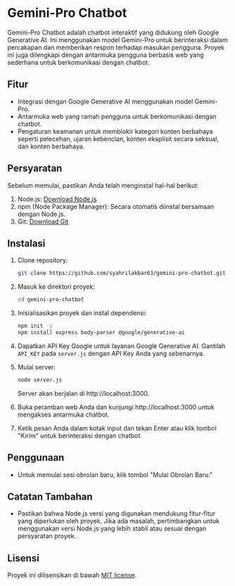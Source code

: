 # Gemini-Pro Chatbot

Gemini-Pro Chatbot adalah chatbot interaktif yang didukung oleh Google Generative AI. Ini menggunakan model Gemini-Pro untuk berinteraksi dalam percakapan dan memberikan respon terhadap masukan pengguna. Proyek ini juga dilengkapi dengan antarmuka pengguna berbasis web yang sederhana untuk berkomunikasi dengan chatbot.

## Fitur

- Integrasi dengan Google Generative AI menggunakan model Gemini-Pro.
- Antarmuka web yang ramah pengguna untuk berkomunikasi dengan chatbot.
- Pengaturan keamanan untuk memblokir kategori konten berbahaya seperti pelecehan, ujaran kebencian, konten eksplisit secara seksual, dan konten berbahaya.

## Persyaratan

Sebelum memulai, pastikan Anda telah menginstal hal-hal berikut:

1. Node.js: [Download Node.js](https://nodejs.org/)
2. npm (Node Package Manager): Secara otomatis diinstal bersamaan dengan Node.js.
3. Git: [Download Git](https://git-scm.com/)

## Instalasi

1. Clone repository:

   ```bash
   git clone https://github.com/syahrilakbar63/gemini-pro-chatbot.git
   ```

2. Masuk ke direktori proyek:

   ```bash
   cd gemini-pro-chatbot
   ```

3. Inisialisasikan proyek dan instal dependensi:

   ```bash
   npm init -y
   npm install express body-parser @google/generative-ai
   ```

4. Dapatkan API Key Google untuk layanan Google Generative AI. Gantilah `API_KEY` pada `server.js` dengan API Key Anda yang sebenarnya.

5. Mulai server:

   ```bash
   node server.js
   ```

   Server akan berjalan di http://localhost:3000.

6. Buka peramban web Anda dan kunjungi http://localhost:3000 untuk mengakses antarmuka chatbot.

7. Ketik pesan Anda dalam kotak input dan tekan Enter atau klik tombol "Kirim" untuk berinteraksi dengan chatbot.

## Penggunaan

- Untuk memulai sesi obrolan baru, klik tombol "Mulai Obrolan Baru."

## Catatan Tambahan

- Pastikan bahwa Node.js versi yang digunakan mendukung fitur-fitur yang diperlukan oleh proyek. Jika ada masalah, pertimbangkan untuk menggunakan versi Node.js yang lebih stabil atau sesuai dengan persyaratan proyek.

## Lisensi

Proyek ini dilisensikan di bawah [MIT license](LICENSE).